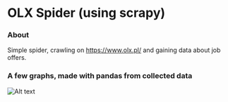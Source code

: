 # OLX Spider (using scrapy)

### About
Simple spider, crawling on https://www.olx.pl/ and gaining data about job offers.

### A few graphs, made with pandas from collected data

![Alt text](relative/OLX-scrapy/imgs/city_views.png)


